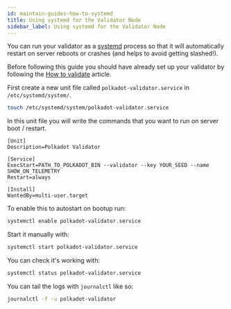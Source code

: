 ```yaml
---
id: maintain-guides-how-to-systemd
title: Using systemd for the Validator Node
sidebar_label: Using systemd for the Validator Node
---
```


You can run your validator as a [systemd](https://en.wikipedia.org/wiki/Systemd) process so that it will automatically
restart on server reboots or crashes (and helps to avoid getting slashed!).

Before following this guide you should have already set up your validator by following the [How to validate](maintain-guides-how-to-validate)
article.

First create a new unit file called `polkadot-validator.service` in `/etc/systemd/system/`.

```bash
touch /etc/systemd/system/polkadot-validator.service
```

In this unit file you will write the commands that you want to run on server boot / restart.

```
[Unit]
Description=Polkadot Validator

[Service]
ExecStart=PATH_TO_POLKADOT_BIN --validator --key YOUR_SEED --name SHOW_ON_TELEMETRY
Restart=always

[Install]
WantedBy=multi-user.target
```

To enable this to autostart on bootup run:

```bash
systemctl enable polkadot-validator.service
```

Start it manually with:

```bash
systemctl start polkadot-validator.service
```

You can check it's working with:

```bash
systemctl status polkadot-validator.service
```

You can tail the logs with `journalctl` like so:

```bash
journalctl -f -u polkadot-validator
```
